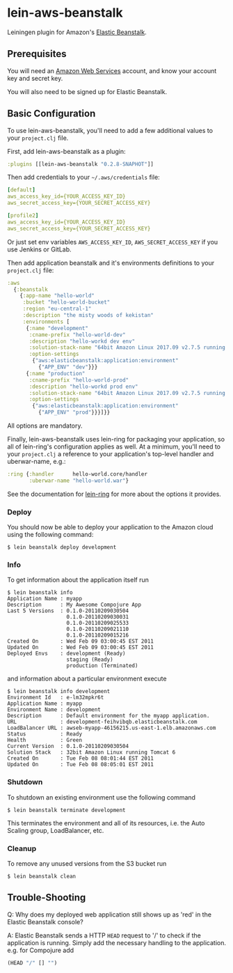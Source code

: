 # lein-aws-beanstalk

Leiningen plugin for Amazon's [Elastic Beanstalk][1].

## Prerequisites

You will need an [Amazon Web Services][2] account, and know your
account key and secret key.

You will also need to be signed up for Elastic Beanstalk.

## Basic Configuration

To use lein-aws-beanstalk, you'll need to add a few additional values to
your `project.clj` file.

First, add lein-aws-beanstalk as a plugin:

```clojure
:plugins [[lein-aws-beanstalk "0.2.8-SNAPHOT"]]
```

Then add credentials to your `~/.aws/credentials` file:

```yaml
[default]
aws_access_key_id={YOUR_ACCESS_KEY_ID}
aws_secret_access_key={YOUR_SECRET_ACCESS_KEY}

[profile2]
aws_access_key_id={YOUR_ACCESS_KEY_ID}
aws_secret_access_key={YOUR_SECRET_ACCESS_KEY}
```

Or just set env variables `AWS_ACCESS_KEY_ID`, `AWS_SECRET_ACCESS_KEY` if you use Jenkins or GitLab.

Then add application beanstalk and it's environments definitions to your `project.clj` file:

```clojure
:aws 
  {:beanstalk 
    {:app-name "hello-world"
     :bucket "hello-world-bucket"
     :region "eu-central-1"
     :description "the misty woods of kekistan"
     :environments [
      {:name "development"
       :cname-prefix "hello-world-dev"
       :description "hello-workd dev env"
       :solution-stack-name "64bit Amazon Linux 2017.09 v2.7.5 running Tomcat 8 Java 8"
       :option-settings
        {"aws:elasticbeanstalk:application:environment"
          {"APP_ENV" "dev"}}}
      {:name "production"
       :cname-prefix "hello-world-prod"
       :description "hello-workd prod env"
       :solution-stack-name "64bit Amazon Linux 2017.09 v2.7.5 running Tomcat 8 Java 8"
       :option-settings
        {"aws:elasticbeanstalk:application:environment"
          {"APP_ENV" "prod"}}}]}}
``` 

All options are mandatory.

Finally, lein-aws-beanstalk uses lein-ring for packaging your
application, so all of lein-ring's configuration applies as well.
At a minimum, you'll need to your `project.clj` a reference to
your application's top-level handler and uberwar-name, e.g.:

```clojure
:ring {:handler      hello-world.core/handler
       :uberwar-name "hello-world.war"}
```

See the documentation for [lein-ring](https://github.com/weavejester/lein-ring)
for more about the options it provides.

### Deploy

You should now be able to deploy your application to the Amazon cloud
using the following command:

    $ lein beanstalk deploy development

### Info

To get information about the application itself run

    $ lein beanstalk info
    Application Name : myapp
    Description      : My Awesome Compojure App
    Last 5 Versions  : 0.1.0-20110209030504
                       0.1.0-20110209030031
                       0.1.0-20110209025533
                       0.1.0-20110209021110
                       0.1.0-20110209015216
    Created On       : Wed Feb 09 03:00:45 EST 2011
    Updated On       : Wed Feb 09 03:00:45 EST 2011
    Deployed Envs    : development (Ready)
                       staging (Ready)
                       production (Terminated)

and information about a particular environment execute

    $ lein beanstalk info development
    Environment Id   : e-lm32mpkr6t
    Application Name : myapp
    Environment Name : development
    Description      : Default environment for the myapp application.
    URL              : development-feihvibqb.elasticbeanstalk.com
    LoadBalancer URL : awseb-myapp-46156215.us-east-1.elb.amazonaws.com
    Status           : Ready
    Health           : Green
    Current Version  : 0.1.0-20110209030504
    Solution Stack   : 32bit Amazon Linux running Tomcat 6
    Created On       : Tue Feb 08 08:01:44 EST 2011
    Updated On       : Tue Feb 08 08:05:01 EST 2011

### Shutdown

To shutdown an existing environment use the following command

    $ lein beanstalk terminate development

This terminates the environment and all of its resources, i.e.
the Auto Scaling group, LoadBalancer, etc.

### Cleanup

To remove any unused versions from the S3 bucket run

    $ lein beanstalk clean

## Trouble-Shooting

Q: Why does my deployed web application still shows up as 'red' in the
Elastic Beanstalk console?

A: Elastic Beanstalk sends a HTTP `HEAD` request to '/' to check if
the application is running. Simply add the necessary handling to the
application. e.g. for Compojure add

```clojure
(HEAD "/" [] "")
```

[1]: http://aws.amazon.com/elasticbeanstalk
[2]: http://aws.amazon.com
[3]: http://aws.amazon.com/s3